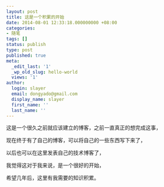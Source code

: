 ```yaml
---
layout: post
title: 这是一个积累的开始
date: 2014-08-01 12:33:18.000000000 +08:00
categories:
- 随笔
tags: []
status: publish
type: post
published: true
meta:
  _edit_last: '1'
  _wp_old_slug: hello-world
  views: '1'
author:
  login: slayer
  email: dongyado@gmail.com
  display_name: slayer
  first_name: ''
  last_name: ''
---
```


这是一个很久之前就应该建立的博客，之前一直真正的想完成这事，

<!-- more -->

现在终于有了自己的博客，可以将自己的一些东西写下来了，

以后也可以在这里发表自己的技术博客了，

我觉得这对于我来说，是一个很好的开始，

希望几年后，这里有我需要的知识积累。


